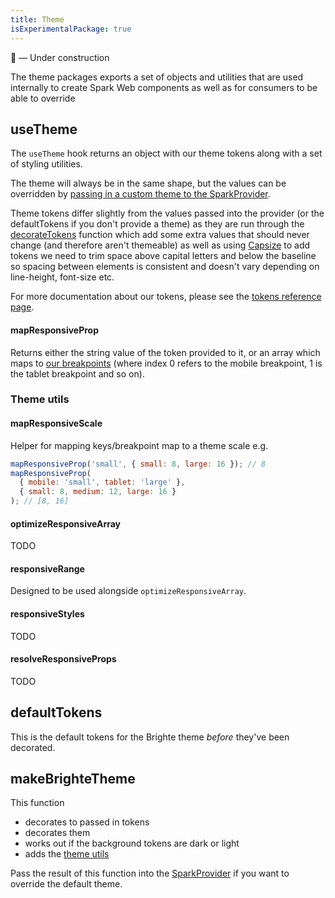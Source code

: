```yaml
---
title: Theme
isExperimentalPackage: true
---
```


🚧 — Under construction

The theme packages exports a set of objects and utilities that are used
internally to create Spark Web components as well as for consumers to be able to
override

## useTheme

The `useTheme` hook returns an object with our theme tokens along with a set of
styling utilities.

The theme will always be in the same shape, but the values can be overridden by
[passing in a custom theme to the SparkProvider](/package/core).

Theme tokens differ slightly from the values passed into the provider (or the
defaultTokens if you don't provide a theme) as they are run through the
[decorateTokens](https://github.com/brighte-labs/spark-web/blob/6fc8d1bc37e25d0cd622bc37f68a1d92eb5961b5/packages/theme/src/make-theme.ts#L101)
function which add some extra values that should never change (and therefore
aren't themeable) as well as using
[Capsize](https://seek-oss.github.io/capsize/) to add tokens we need to trim
space above capital letters and below the baseline so spacing between elements
is consistent and doesn't vary depending on line-height, font-size etc.

For more documentation about our tokens, please see the
[tokens reference page](/reference/tokens).

#### mapResponsiveProp

Returns either the string value of the token provided to it, or an array which
maps to [our breakpoints](/reference/tokens#breakpoint) (where index 0 refers to
the mobile breakpoint, 1 is the tablet breakpoint and so on).

### Theme utils

#### mapResponsiveScale

Helper for mapping keys/breakpoint map to a theme scale e.g.

```jsx
mapResponsiveProp('small', { small: 8, large: 16 }); // 8
mapResponsiveProp(
  { mobile: 'small', tablet: 'large' },
  { small: 8, medium: 12, large: 16 }
); // [8, 16]
```

#### optimizeResponsiveArray

TODO

#### responsiveRange

Designed to be used alongside `optimizeResponsiveArray`.

#### responsiveStyles

TODO

#### resolveResponsiveProps

TODO

## defaultTokens

This is the default tokens for the Brighte theme _before_ they've been
decorated.

## makeBrighteTheme

This function

- decorates to passed in tokens
- decorates them
- works out if the background tokens are dark or light
- adds the [theme utils](#theme-utils)

Pass the result of this function into the
[SparkProvider](/package/core#sparkprovider) if you want to override the default
theme.
